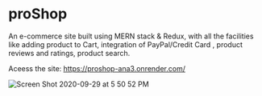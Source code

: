 # proShop
An e-commerce site built using MERN stack &amp; Redux, with all the facilities like adding product to Cart, integration of PayPal/Credit Card , product reviews and ratings, product search.

Aceess the site: https://proshop-ana3.onrender.com/

![Screen Shot 2020-09-29 at 5 50 52 PM](https://user-images.githubusercontent.com/72984307/130320366-272efbef-8ae9-493f-b083-0dfc81a4eef9.png)





